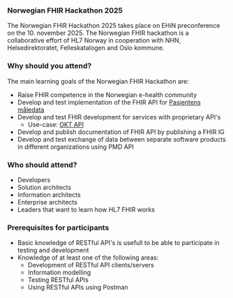 ### Norwegian FHIR Hackathon 2025

The Norwegian FHIR Hackathon 2025 takes place on EHiN preconference on the 10. november 2025. The Norwegian FHIR hackathon is a collaborative effort of HL7 Norway in cooperation with NHN, Helsedirektoratet, Felleskatalogen and Oslo kommune.

### Why should you attend?

The main learning goals of the Norwegian FHIR Hackathon are:

* Raise FHIR competence in the Norwegian e-health community
* Develop and test implementation of the FHIR API for [Pasientens måledata](https://utviklerportal.nhn.no/informasjonstjenester/pasientens-maaledata)
* Develop and test FHIR development for services with proprietary API's
  * Use-case: [OKT API](https://utviklerportal.nhn.no/informasjonstjenester/felles-journalloeft/okt-prototype/okt-api/openapi/okt-api-prototype)
* Develop and publish documentation of FHIR API by publishing a FHIR IG
* Develop and test exchange of data between separate software products in different organizations using PMD API

### Who should attend?

* Developers
* Solution architects
* Information architects
* Enterprise architects
* Leaders that want to learn how HL7 FHIR works

### Prerequisites for participants

* Basic knowledge of RESTful API's is usefull to be able to participate in testing and development
* Knowledge of at least one of the following areas:
  * Development of RESTful API clients/servers
  * Information modelling
  * Testing RESTful APIs
  * Using RESTful APIs using Postman
